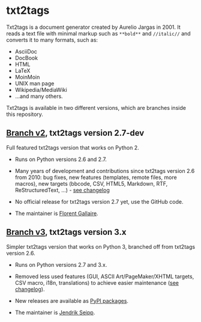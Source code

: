 # txt2tags

Txt2tags is a document generator created by Aurelio Jargas in 2001. It reads a text file with minimal markup such as `**bold**` and `//italic//` and converts it to many formats, such as:

 * AsciiDoc
 * DocBook
 * HTML
 * LaTeX
 * MoinMoin
 * UNIX man page
 * Wikipedia/MediaWiki
 * …and many others.

Txt2tags is available in two different versions, which are branches inside this repository.


## [Branch v2](https://github.com/txt2tags/txt2tags/tree/v2), txt2tags version 2.7-dev

Full featured txt2tags version that works on Python 2.

- Runs on Python versions 2.6 and 2.7.

- Many years of development and contributions since txt2tags version 2.6 from 2010: bug fixes, new features (templates, remote files, more macros), new targets (bbcode, CSV, HTML5, Markdown, RTF, ReStructuredText, …) - [see changelog](https://github.com/txt2tags/txt2tags/blob/v2/ChangeLog.t2t)

- No official release for txt2tags version 2.7 yet, use the GitHub code.

- The maintainer is [Florent Gallaire](https://github.com/fgallaire).


## [Branch v3](https://github.com/txt2tags/txt2tags/tree/v3), txt2tags version 3.x

Simpler txt2tags version that works on Python 3, branched off from txt2tags version 2.6.

- Runs on Python versions 2.7 and 3.x.

- Removed less used features (GUI, ASCII Art/PageMaker/XHTML targets, CSV macro, i18n, translations) to achieve easier maintenance ([see changelog](https://github.com/txt2tags/txt2tags/blob/v3/CHANGELOG.md)).

- New releases are available as [PyPI packages](https://pypi.org/project/txt2tags/).

- The maintainer is [Jendrik Seipp](https://github.com/jendrikseipp).
